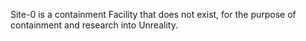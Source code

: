 Site-0 is a containment Facility that does not exist, for the purpose of containment and research into Unreality.